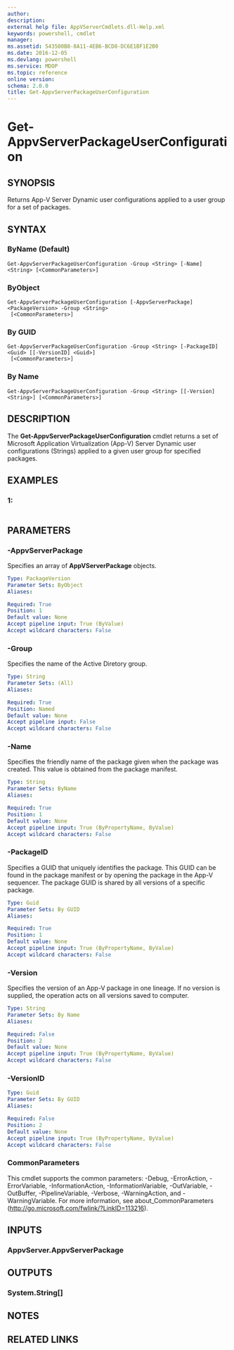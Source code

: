 ```yaml
---
author: 
description: 
external help file: AppVServerCmdlets.dll-Help.xml
keywords: powershell, cmdlet
manager: 
ms.assetid: 543500B8-8A11-4EB6-BCD8-DC6E1BF1E2B0
ms.date: 2016-12-05
ms.devlang: powershell
ms.service: MDOP
ms.topic: reference
online version: 
schema: 2.0.0
title: Get-AppvServerPackageUserConfiguration
---
```


# Get-AppvServerPackageUserConfiguration

## SYNOPSIS
Returns App-V Server Dynamic user configurations applied to a user group for a set of packages.

## SYNTAX

### ByName (Default)
```
Get-AppvServerPackageUserConfiguration -Group <String> [-Name] <String> [<CommonParameters>]
```

### ByObject
```
Get-AppvServerPackageUserConfiguration [-AppvServerPackage] <PackageVersion> -Group <String>
 [<CommonParameters>]
```

### By GUID
```
Get-AppvServerPackageUserConfiguration -Group <String> [-PackageID] <Guid> [[-VersionID] <Guid>]
 [<CommonParameters>]
```

### By Name
```
Get-AppvServerPackageUserConfiguration -Group <String> [[-Version] <String>] [<CommonParameters>]
```

## DESCRIPTION
The **Get-AppvServerPackageUserConfiguration** cmdlet returns a set of Microsoft Application Virtualization (App-V) Server Dynamic user configurations (Strings) applied to a given user group for specified packages.

## EXAMPLES

### 1:
```

```

## PARAMETERS

### -AppvServerPackage
Specifies an array of **AppVServerPackage** objects.

```yaml
Type: PackageVersion
Parameter Sets: ByObject
Aliases: 

Required: True
Position: 1
Default value: None
Accept pipeline input: True (ByValue)
Accept wildcard characters: False
```

### -Group
Specifies the name of the Active Diretory group.

```yaml
Type: String
Parameter Sets: (All)
Aliases: 

Required: True
Position: Named
Default value: None
Accept pipeline input: False
Accept wildcard characters: False
```

### -Name
Specifies the friendly name of the package given when the package was created.
This value is obtained from the package manifest.

```yaml
Type: String
Parameter Sets: ByName
Aliases: 

Required: True
Position: 1
Default value: None
Accept pipeline input: True (ByPropertyName, ByValue)
Accept wildcard characters: False
```

### -PackageID
Specifies a GUID that uniquely identifies the package.
This GUID can be found in the package manifest or by opening the package in the App-V sequencer.
The package GUID is shared by all versions of a specific package.

```yaml
Type: Guid
Parameter Sets: By GUID
Aliases: 

Required: True
Position: 1
Default value: None
Accept pipeline input: True (ByPropertyName, ByValue)
Accept wildcard characters: False
```

### -Version
Specifies the version of an App-V package in one lineage.
If no version is supplied, the operation acts on all versions saved to computer.

```yaml
Type: String
Parameter Sets: By Name
Aliases: 

Required: False
Position: 2
Default value: None
Accept pipeline input: True (ByPropertyName, ByValue)
Accept wildcard characters: False
```

### -VersionID
```yaml
Type: Guid
Parameter Sets: By GUID
Aliases: 

Required: False
Position: 2
Default value: None
Accept pipeline input: True (ByPropertyName, ByValue)
Accept wildcard characters: False
```

### CommonParameters
This cmdlet supports the common parameters: -Debug, -ErrorAction, -ErrorVariable, -InformationAction, -InformationVariable, -OutVariable, -OutBuffer, -PipelineVariable, -Verbose, -WarningAction, and -WarningVariable. For more information, see about_CommonParameters (http://go.microsoft.com/fwlink/?LinkID=113216).

## INPUTS

### AppvServer.AppvServerPackage

## OUTPUTS

### System.String[]

## NOTES

## RELATED LINKS


